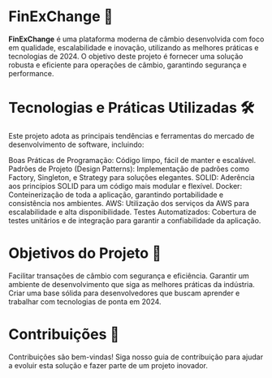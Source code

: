 # FinExChange 💱
**FinExChange** é uma plataforma moderna de câmbio desenvolvida com foco em qualidade, escalabilidade e inovação, utilizando as melhores práticas e tecnologias de 2024. O objetivo deste projeto é fornecer uma solução robusta e eficiente para operações de câmbio, garantindo segurança e performance.

# Tecnologias e Práticas Utilizadas 🛠️
Este projeto adota as principais tendências e ferramentas do mercado de desenvolvimento de software, incluindo:

Boas Práticas de Programação: Código limpo, fácil de manter e escalável.
Padrões de Projeto (Design Patterns): Implementação de padrões como Factory, Singleton, e Strategy para soluções elegantes.
SOLID: Aderência aos princípios SOLID para um código mais modular e flexível.
Docker: Conteinerização de toda a aplicação, garantindo portabilidade e consistência nos ambientes.
AWS: Utilização dos serviços da AWS para escalabilidade e alta disponibilidade.
Testes Automatizados: Cobertura de testes unitários e de integração para garantir a confiabilidade da aplicação.

# Objetivos do Projeto 🎯
Facilitar transações de câmbio com segurança e eficiência.
Garantir um ambiente de desenvolvimento que siga as melhores práticas da indústria.
Criar uma base sólida para desenvolvedores que buscam aprender e trabalhar com tecnologias de ponta em 2024.

# Contribuições 🤝
Contribuições são bem-vindas! Siga nosso guia de contribuição para ajudar a evoluir esta solução e fazer parte de um projeto inovador.

